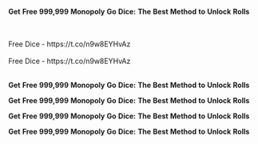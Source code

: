 <strong>Get</strong> <strong>Free</strong> <strong>999,999</strong> <strong>Monopoly</strong> <strong>Go</strong> <strong>Dice:</strong> <strong>The</strong> <strong>Best</strong> <strong>Method</strong> <strong>to</strong> <strong>Unlock</strong> <strong>Rolls</strong>

<br>
<br>Free Dice - https://t.co/n9w8EYHvAz
<br>
<br>Free Dice - https://t.co/n9w8EYHvAz
<br>
<br>

<strong>Get</strong> <strong>Free</strong> <strong>999,999</strong> <strong>Monopoly</strong> <strong>Go</strong> <strong>Dice:</strong> <strong>The</strong> <strong>Best</strong> <strong>Method</strong> <strong>to</strong> <strong>Unlock</strong> <strong>Rolls</strong>

<strong>Get</strong> <strong>Free</strong> <strong>999,999</strong> <strong>Monopoly</strong> <strong>Go</strong> <strong>Dice:</strong> <strong>The</strong> <strong>Best</strong> <strong>Method</strong> <strong>to</strong> <strong>Unlock</strong> <strong>Rolls</strong>

<strong>Get</strong> <strong>Free</strong> <strong>999,999</strong> <strong>Monopoly</strong> <strong>Go</strong> <strong>Dice:</strong> <strong>The</strong> <strong>Best</strong> <strong>Method</strong> <strong>to</strong> <strong>Unlock</strong> <strong>Rolls</strong>

<strong>Get</strong> <strong>Free</strong> <strong>999,999</strong> <strong>Monopoly</strong> <strong>Go</strong> <strong>Dice:</strong> <strong>The</strong> <strong>Best</strong> <strong>Method</strong> <strong>to</strong> <strong>Unlock</strong> <strong>Rolls</strong>
